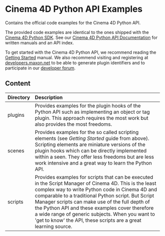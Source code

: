 # Cinema 4D Python API Examples 

Contains the official code examples for the Cinema 4D Python API.

The provided code examples are identical to the ones shipped with the [Cinema 4D Python SDK](https://developers.maxon.net/downloads/). See our [Cinema 4D Python API Documentation](https://developers.maxon.net/docs/py) for written manuals and an API index.

To get started with the Cinema 4D Python API, we recommend reading the [Getting Started](https://developers.maxon.net/docs/py/2025_0_0/manuals/manual_py_in_c4d.html) manual. We also recommend visiting and registering at [developers.maxon.net](https://developers.maxon.net/) to be able to generate plugin identifiers and to participate in our [developer forum](https://developers.maxon.net/forum/).

## Content

| Directory | Description |
| :- | :- |
| plugins | Provides examples for the plugin hooks of the Python API such as implementing an object or tag plugin. This approach requires the most work but also provides the most freedoms. |
| scenes | Provides examples for the so called scripting elements (see *Getting Started* guide from above). Scripting elements are miniature versions of the plugin hooks which can be directly implemented within a seen. They offer less freedoms but are less work intensive and a great way to learn the Python API. |
| scripts | Provides examples for scripts that can be executed in the Script Manager of Cinema 4D. This is the least complex way to write Python code in Cinema 4D and comparable to a traditional Python script. But Script Manager scripts can make use of the full depth of the Python API and these examples cover therefore a wide range of generic subjects. When you want to 'get to know' the API, these scripts are a great learning source. |
